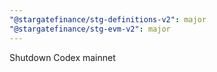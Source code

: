 ```yaml
---
"@stargatefinance/stg-definitions-v2": major
"@stargatefinance/stg-evm-v2": major
---
```


Shutdown Codex mainnet
